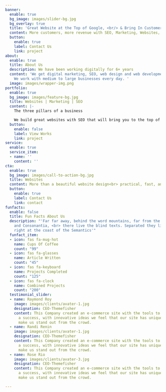 ```yaml
---
banner:
  enable: true
  bg_image: images/slider-bg.jpg
  bg_overlay: true
  title: 'Great Website at the Top of Google, <br/> & Bring In Customers '
  content: More customers, more revenue with SEO, Marketing, Websites, & Social Media
  button:
    enable: true
    label: Contact Us
    link: project
about:
  enable: true
  title: About Us
  description: We have been working digitally for 6+ years
  content: 'We get digital marketing, SEO, web design and web development. Period.
    We work with medium to large businesses every day. '
  image: images/wrapper-img.png
portfolio:
  enable: true
  bg_image: images/feature-bg.jpg
  title: Websites | Marketing | SEO
  content: |-
    The three pillars of a business

    We build great websites with SEO that will bring you to the top of Google searches and get your business in front of relevant people.
  button:
    enable: false
    label: View Works
    link: project
service:
  enable: true
  service_item:
  - name: ''
    content: ''
cta:
  enable: true
  bg_image: images/call-to-action-bg.jpg
  title: Websites
  content: More than a beautiful website design<br> practical, fast, and high converting.
  button:
    enable: true
    label: Contact Us
    link: contact
funfacts:
  enable: false
  title: Fun Facts About Us
  description: "'Far far away, behind the word mountains, far from the countries Vokalia
    and Consonantia, <br> there live the blind texts. Separated they live in Bookmarksgrove
    right at the coast of the Semantics'"
  funfact_item:
  - icon: fas fa-mug-hot
    name: Cups Of Coffee
    count: "99"
  - icon: fas fa-glasses
    name: Article Written
    count: "45"
  - icon: fas fa-keyboard
    name: Projects Completed
    count: "125"
  - icon: fas fa-clock
    name: Combined Projects
    count: "200"
  testimonial_slider:
  - name: Raymond Roy
    image: images/clients/avater-1.jpg
    designation: CEO-Themefisher
    content: This Company created an e-commerce site with the tools to make our business
      a success, with innovative ideas we feel that our site has unique elements that
      make us stand out from the crowd.
  - name: Randi Renin
    image: images/clients/avater-1.jpg
    designation: CEO-Themefisher
    content: This Company created an e-commerce site with the tools to make our business
      a success, with innovative ideas we feel that our site has unique elements that
      make us stand out from the crowd.
  - name: Rose Rio
    image: images/clients/avater-3.jpg
    designation: CEO-Themefisher
    content: This Company created an e-commerce site with the tools to make our business
      a success, with innovative ideas we feel that our site has unique elements that
      make us stand out from the crowd.

---
```

